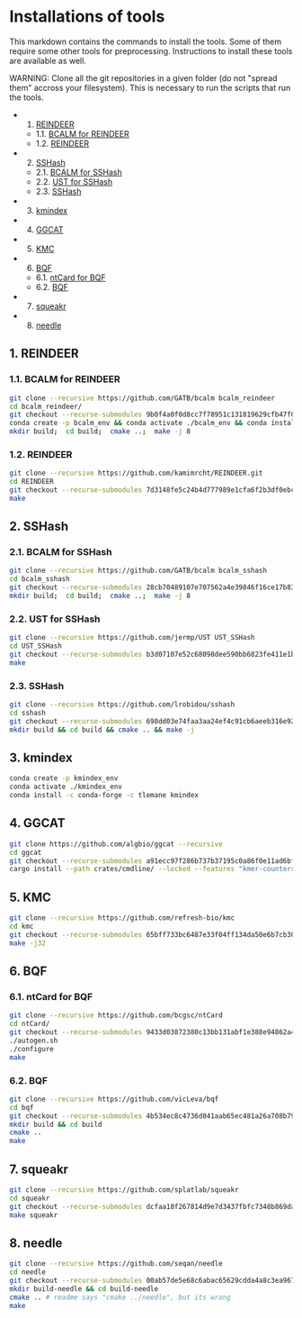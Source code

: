 # Installations of tools
This markdown contains the commands to install the tools. Some of them require some other tools for preprocessing. Instructions to install these tools are available as well.

WARNING: Clone all the git repositories in a given folder (do not "spread them" accross your filesystem). This is necessary to run the scripts that run the tools.

<!-- vscode-markdown-toc -->
* 1. [REINDEER](#REINDEER)
	* 1.1. [BCALM for REINDEER](#BCALMforREINDEER)
	* 1.2. [REINDEER](#REINDEER-1)
* 2. [SSHash](#SSHash)
	* 2.1. [BCALM for SSHash](#BCALMforSSHash)
	* 2.2. [UST for SSHash](#USTforSSHash)
	* 2.3. [SSHash](#SSHash-1)
* 3. [kmindex](#kmindex)
* 4. [GGCAT](#GGCAT)
* 5. [KMC](#KMC)
* 6. [BQF](#BQF)
	* 6.1. [ntCard for BQF](#ntCardforBQF)
	* 6.2. [BQF](#BQF-1)
* 7. [squeakr](#squeakr)
* 8. [needle](#needle)

<!-- vscode-markdown-toc-config
	numbering=true
	autoSave=true
	/vscode-markdown-toc-config -->
<!-- /vscode-markdown-toc -->


##  1. <a name='REINDEER'></a>REINDEER
###  1.1. <a name='BCALMforREINDEER'></a>BCALM for REINDEER
```bash
git clone --recursive https://github.com/GATB/bcalm bcalm_reindeer
cd bcalm_reindeer/
git checkout --recurse-submodules 9b0f4a0f0d8cc7f78951c131819629cfb47f0165
conda create -p bcalm_env && conda activate ./bcalm_env && conda install anaconda::zlib
mkdir build;  cd build;  cmake ..;  make -j 8
```
###  1.2. <a name='REINDEER-1'></a>REINDEER
```bash
git clone --recursive https://github.com/kamimrcht/REINDEER.git
cd REINDEER
git checkout --recurse-submodules 7d3148fe5c24b4d777989e1cfa6f2b3df0ebc10f
make
```

##  2. <a name='SSHash'></a>SSHash
###  2.1. <a name='BCALMforSSHash'></a>BCALM for SSHash
```bash
git clone --recursive https://github.com/GATB/bcalm bcalm_sshash
cd bcalm_sshash
git checkout --recurse-submodules 28cb70489107e707562a4e39846f16ce17b83646
mkdir build;  cd build;  cmake ..;  make -j 8
```
###  2.2. <a name='USTforSSHash'></a>UST for SSHash
```bash
git clone --recursive https://github.com/jermp/UST UST_SSHash
cd UST_SSHash
git checkout --recurse-submodules b3d07107e52c68098dee590bb6823fe411e1b72d
make
```
###  2.3. <a name='SSHash-1'></a>SSHash
```bash
git clone --recursive https://github.com/lrobidou/sshash
cd sshash
git checkout --recurse-submodules 698dd03e74faa3aa24ef4c91cb6aeeb316e92ec3
mkdir build && cd build && cmake .. && make -j
```

##  3. <a name='kmindex'></a>kmindex
```bash
conda create -p kmindex_env
conda activate ./kmindex_env
conda install -c conda-forge -c tlemane kmindex
```

##  4. <a name='GGCAT'></a>GGCAT
```bash
git clone https://github.com/algbio/ggcat --recursive
cd ggcat
git checkout --recurse-submodules a91ecc97f286b737b37195c0a86f0e11ad6bfc3b
cargo install --path crates/cmdline/ --locked --features "kmer-counters"
```

##  5. <a name='KMC'></a>KMC
```bash
git clone --recursive https://github.com/refresh-bio/kmc
cd kmc
git checkout --recurse-submodules 65bff733bc6487e33f04ff134da50e6b7cb3031f
make -j32
```

##  6. <a name='BQF'></a>BQF
###  6.1. <a name='ntCardforBQF'></a>ntCard for BQF
```bash
git clone --recursive https://github.com/bcgsc/ntCard
cd ntCard/
git checkout --recurse-submodules 9433d03872380c13bb131abf1e388e94862a4f15
./autogen.sh
./configure
make
```
###  6.2. <a name='BQF-1'></a>BQF
```bash
git clone --recursive https://github.com/vicLeva/bqf
cd bqf
git checkout --recurse-submodules 4b534ec8c4736d041aab65ec481a26a708b790d4
mkdir build && cd build
cmake ..
make
```

##  7. <a name='squeakr'></a>squeakr
```bash
git clone --recursive https://github.com/splatlab/squeakr
cd squeakr
git checkout --recurse-submodules dcfaa18f267814d9e7d3437fbfc7348b869dab88
make squeakr
```

##  8. <a name='needle'></a>needle
```bash
git clone --recursive https://github.com/seqan/needle
cd needle
git checkout --recurse-submodules 00ab57de5e68c6abac65629cdda4a8c3ea967204
mkdir build-needle && cd build-needle
cmake .. # readme says "cmake ../needle", but its wrong
make
```
